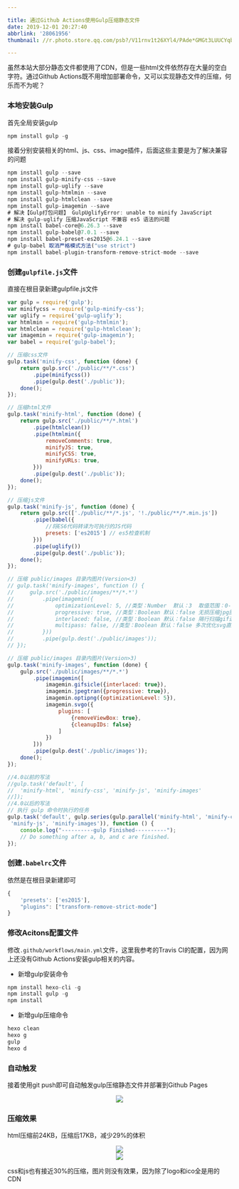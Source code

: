 ```yaml
---

title: 通过Github Actions使用Gulp压缩静态文件
date: 2019-12-01 20:27:40
abbrlink: '28061956'
thumbnail: //r.photo.store.qq.com/psb?/V11rnv1t26XYl4/PAde*GMGt3LUUCYqbR64OPMtZ5LfpNJ9lD3YVIvfqSo!/r/dAgBAAAAAAAAnull&bo=rwQFAq8EBQIRCT4!&rf=photolist&t=5_yake_qzoneimgout.png

---
```


虽然本站大部分静态文件都使用了CDN，但是一些html文件依然存在大量的空白字符。通过Github Actions既不用增加部署命令，又可以实现静态文件的压缩，何乐而不为呢？

<!--more-->

###  本地安装Gulp

首先全局安装gulp

```js
npm install gulp -g
```

接着分别安装相关的html、js、css、image插件，后面这些主要是为了解决兼容的问题

```js
npm install gulp --save
npm install gulp-minify-css --save
npm install gulp-uglify --save
npm install gulp-htmlmin --save
npm install gulp-htmlclean --save
npm install gulp-imagemin --save
# 解决【Gulp打包问题】 GulpUglifyError: unable to minify JavaScript
# 解决 gulp-uglify 压缩JavaScript 不兼容 es5 语法的问题
npm install babel-core@6.26.3 --save
npm install gulp-babel@7.0.1 --save
npm install babel-preset-es2015@6.24.1 --save
# gulp-babel 取消严格模式方法("use strict")
npm install babel-plugin-transform-remove-strict-mode --save
```

### 创建`gulpfile.js`文件

直接在根目录新建gulpfile.js文件

```js
var gulp = require('gulp');
var minifycss = require('gulp-minify-css');
var uglify = require('gulp-uglify');
var htmlmin = require('gulp-htmlmin');
var htmlclean = require('gulp-htmlclean');
var imagemin = require('gulp-imagemin');
var babel = require('gulp-babel');

// 压缩css文件
gulp.task('minify-css', function (done) {
    return gulp.src('./public/**/*.css')
        .pipe(minifycss())
        .pipe(gulp.dest('./public'));
    done();
});

// 压缩html文件
gulp.task('minify-html', function (done) {
    return gulp.src('./public/**/*.html')
        .pipe(htmlclean())
        .pipe(htmlmin({
            removeComments: true,
            minifyJS: true,
            minifyCSS: true,
            minifyURLs: true,
        }))
        .pipe(gulp.dest('./public'));
    done();
});

// 压缩js文件
gulp.task('minify-js', function (done) {
    return gulp.src(['./public/**/*.js', '!./public/**/*.min.js'])
        .pipe(babel({
            //将ES6代码转译为可执行的JS代码
            presets: ['es2015'] // es5检查机制
        }))
        .pipe(uglify())
        .pipe(gulp.dest('./public'));
    done();
});

// 压缩 public/images 目录内图片(Version<3)
// gulp.task('minify-images', function () {
//     gulp.src('./public/images/**/*.*')
//         .pipe(imagemin({
//             optimizationLevel: 5, //类型：Number  默认：3  取值范围：0-7（优化等级）
//             progressive: true, //类型：Boolean 默认：false 无损压缩jpg图片
//             interlaced: false, //类型：Boolean 默认：false 隔行扫描gif进行渲染
//             multipass: false, //类型：Boolean 默认：false 多次优化svg直到完全优化
//         }))
//         .pipe(gulp.dest('./public/images'));
// });

// 压缩 public/images 目录内图片(Version>3)
gulp.task('minify-images', function (done) {
    gulp.src('./public/images/**/*.*')
        .pipe(imagemin([
            imagemin.gifsicle({interlaced: true}),
            imagemin.jpegtran({progressive: true}),
            imagemin.optipng({optimizationLevel: 5}),
            imagemin.svgo({
                plugins: [
                    {removeViewBox: true},
                    {cleanupIDs: false}
                ]
            })
        ]))
        .pipe(gulp.dest('./public/images'));
    done();
});

//4.0以前的写法 
//gulp.task('default', [
//  'minify-html', 'minify-css', 'minify-js', 'minify-images'
//]);
//4.0以后的写法
// 执行 gulp 命令时执行的任务
gulp.task('default', gulp.series(gulp.parallel('minify-html', 'minify-css',
 'minify-js', 'minify-images')), function () {
    console.log("----------gulp Finished----------");
    // Do something after a, b, and c are finished.
});
```

### 创建`.babelrc`文件

依然是在根目录新建即可

```js
{
    'presets': ['es2015'],
    "plugins": ["transform-remove-strict-mode"]
}
```

### 修改Acitons配置文件

修改`.github/workflows/main.yml`文件，这里我参考的Travis CI的配置，因为网上还没有Github Actions安装gulp相关的内容。

- 新增gulp安装命令

```js
npm install hexo-cli -g
npm install gulp -g
npm install
```

- 新增gulp压缩命令

```js
hexo clean
hexo g
gulp
hexo d
```

### 自动触发

接着使用git push即可自动触发gulp压缩静态文件并部署到Github Pages

<div align=center><img src="//r.photo.store.qq.com/psb?/V11rnv1t2fVV1f/mllaWFovunVLdx8odUwjEQm.Or8wj50M*wRUvOvDj9w!/r/dL8AAAAAAAAAnull&bo=9AKTAfQCkwEDCSw!&rf=photolist&t=5_yake_qzoneimgout.png"></div>

### 压缩效果

html压缩前24KB，压缩后17KB，减少29%的体积

<div align=center><img src="//r.photo.store.qq.com/psb?/V11rnv1t2fVV1f/t07wnkGiWV4Jeeag*eetZq8ene10idfYOyFF38JXjrg!/r/dD4BAAAAAAAAnull&bo=eAJqAXgCagEDCSw!&rf=photolist&t=5_yake_qzoneimgout.png"></div>

<div align=center><img src="//r.photo.store.qq.com/psb?/V11rnv1t2fVV1f/5jblezObgabMOwcPvTa9KdlBf8LGp5kENleaNbPVVI0!/r/dDQBAAAAAAAAnull&bo=XgIdAV4CHQEDCSw!&rf=photolist&t=5_yake_qzoneimgout.png"></div>

css和js也有接近30%的压缩，图片则没有效果，因为除了logo和ico全是用的CDN
